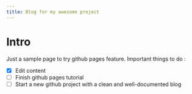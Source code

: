 ```yaml
---
title: Blog for my awesome project
---
```


# Intro

Just a sample page to try github pages feature. Important things to do :
- [x] Edit content
- [ ] Finish github pages tutorial
- [ ] Start a new github project with a clean and well-documented blog
